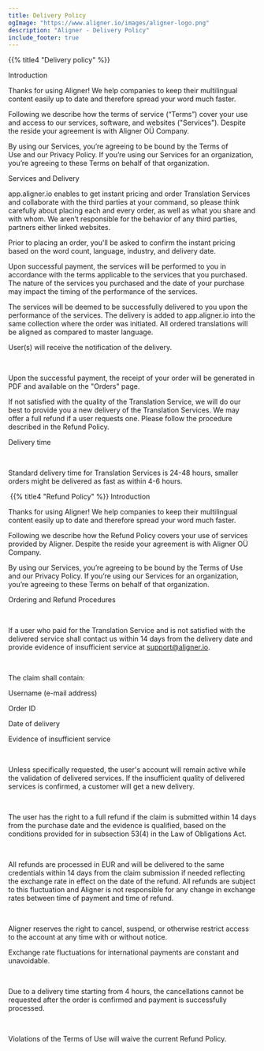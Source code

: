 ```yaml
---
title: Delivery Policy
ogImage: "https://www.aligner.io/images/aligner-logo.png"
description: "Aligner - Delivery Policy"
include_footer: true
---
```



{{% title4 "Delivery policy" %}}

Introduction


Thanks for using Aligner!
We help companies to keep their multilingual content easily up to date and therefore spread your word much faster.

Following we describe how the terms of service (“Terms”) cover your use and access to our services, software, and websites ("Services"). Despite the reside your agreement is with Aligner OÜ Company.

By using our Services, you’re agreeing to be bound by the Terms of Use and our Privacy Policy. If you’re using our Services for an organization, you’re agreeing to these Terms on behalf of that organization.


Services and Delivery


app.aligner.io enables to get instant pricing and order Translation Services and collaborate with the third parties at your command, so please think carefully about placing each and every order, as well as what you share and with whom. We aren’t responsible for the behavior of any third parties, partners either linked websites.



Prior to placing an order, you'll be asked to confirm the instant pricing based on the word count, language, industry, and delivery date.

Upon successful payment, the services will be performed to you in accordance with the terms applicable to the services that you purchased. The nature of the services you purchased and the date of your purchase may impact the timing of the performance of the services.



The services will be deemed to be successfully delivered to you upon the performance of the services. The delivery is added to app.aligner.io into the same collection where the order was initiated. All ordered translations will be aligned as compared to master language.  

User(s) will receive the notification of the delivery. 

​

Upon the successful payment, the receipt of your order will be generated in PDF and available on the "Orders" page.



If not satisfied with the quality of the Translation Service, we will do our best to provide you a new delivery of the Translation Services. We may offer a full refund if a user requests one. Please follow the procedure described in the Refund Policy. ​



Delivery time

​

Standard delivery time for Translation Services is 24-48 hours, smaller orders might be delivered as fast as within 4-6 hours. 

​
{{% title4 "Refund Policy" %}}
Introduction


Thanks for using Aligner!
We help companies to keep their multilingual content easily up to date and therefore spread your word much faster.

Following we describe how the Refund Policy covers your use of services provided by Aligner. Despite the reside your agreement is with Aligner OÜ Company.

By using our Services, you’re agreeing to be bound by the Terms of Use and our Privacy Policy. If you’re using our Services for an organization, you’re agreeing to these Terms on behalf of that organization.


Ordering and Refund Procedures

​

If a user who paid for the Translation Service and is not satisfied with the delivered service shall contact us within 14 days from the delivery date and provide evidence of insufficient service at support@aligner.io.

​

The claim shall contain:

Username (e-mail address)

Order ID

Date of delivery

Evidence of insufficient service

​

Unless specifically requested, the user's account will remain active while the validation of delivered services. If the insufficient quality of delivered services is confirmed, a customer will get a new delivery. 

​

The user has the right to a full refund if the claim is submitted within 14 days from the purchase date and the evidence is qualified, based on the conditions provided for in subsection 53(4) in the Law of Obligations Act. 

​

All refunds are processed in EUR and will be delivered to the same credentials within 14 days from the claim submission if needed reflecting the exchange rate in effect on the date of the refund. All refunds are subject to this fluctuation and Aligner is not responsible for any change in exchange rates between time of payment and time of refund.

​

Aligner reserves the right to cancel, suspend, or otherwise restrict access to the account at any time with or without notice.

Exchange rate fluctuations for international payments are constant and unavoidable.

​

Due to a delivery time starting from 4 hours, the cancellations cannot be requested after the order is confirmed and payment is successfully processed. 

​

Violations of the Terms of Use will waive the current Refund Policy.

